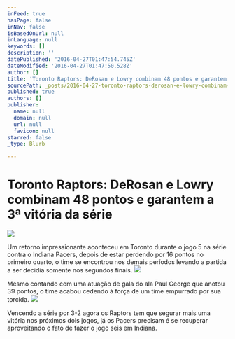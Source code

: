 ```yaml
---
inFeed: true
hasPage: false
inNav: false
isBasedOnUrl: null
inLanguage: null
keywords: []
description: ''
datePublished: '2016-04-27T01:47:54.745Z'
dateModified: '2016-04-27T01:47:50.528Z'
author: []
title: 'Toronto Raptors: DeRosan e Lowry combinam 48 pontos e garantem a 3ª vitória da série'
sourcePath: _posts/2016-04-27-toronto-raptors-derosan-e-lowry-combinam-48-pontos-e-garan.md
published: true
authors: []
publisher:
  name: null
  domain: null
  url: null
  favicon: null
starred: false
_type: Blurb

---
```

# Toronto Raptors: DeRosan e Lowry combinam 48 pontos e garantem a 3ª vitória da série
![](https://the-grid-user-content.s3-us-west-2.amazonaws.com/c93368a6-7a59-49c0-a698-86e7a2ebb04d.gif)

Um retorno impressionante aconteceu em Toronto durante o jogo 5 na série contra o Indiana Pacers, depois de estar perdendo por 16 pontos no primeiro quarto, o time se encontrou nos demais períodos levando a partida a ser decidia somente nos segundos finais.
![](https://the-grid-user-content.s3-us-west-2.amazonaws.com/83b35036-5892-4bf2-920b-387e90c385e0.jpg)

Mesmo contando com uma atuação de gala do ala Paul George que anotou 39 pontos, o time acabou cedendo à força de um time empurrado por sua torcida.
![](https://the-grid-user-content.s3-us-west-2.amazonaws.com/c2282823-0727-4dce-9e9e-734b172990b5.jpg)

Vencendo a série por 3-2 agora os Raptors tem que segurar mais uma vitória nos próximos dois jogos, já os Pacers precisam é se recuperar aproveitando o fato de fazer o jogo seis em Indiana.